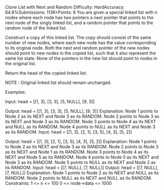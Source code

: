 Clone List with Next and Random
Difficulty: HardAccuracy: 64.8%Submissions: 113K+Points: 8
You are given a special linked list with n nodes where each node has two pointers a next pointer that points to the next node of the singly linked list, and a random pointer that points to the random node of the linked list.

Construct a copy of this linked list. The copy should consist of the same number of new nodes, where each new node has the value corresponding to its original node. Both the next and random pointer of the new nodes should point to new nodes in the copied list, such that it also represent the same list state. None of the pointers in the new list should point to nodes in the original list.

Return the head of the copied linked list.

NOTE : Original linked list should remain unchanged.

Examples:

Input: head = [[1, 3], [3, 3], [5, NULL], [9, 3]] 
      
Output: head = [[1, 3], [3, 3], [5, NULL], [9, 3]] 
Explanation: 
Node 1 points to Node 2 as its NEXT and Node 3 as its RANDOM.
Node 2 points to Node 3 as its NEXT and Node 3 as its RANDOM.
Node 3 points to Node 4 as its NEXT and NULL as its RANDOM.
Node 4 points to NULL as its NEXT and Node 3 as its RANDOM.
Input: head = [[1, 3], [2, 1], [3, 5], [4, 3], [5, 2]]
  
 
Output: head = [[1, 3], [2, 1], [3, 5], [4, 3], [5, 2]]
Explanation: 
Node 1 points to Node 2 as its NEXT and Node 3 as its RANDOM.
Node 2 points to Node 3 as its NEXT and Node 1 as its RANDOM.
Node 3 points to Node 4 as its NEXT and Node 5 as its RANDOM.
Node 4 points to Node 5 as its NEXT and Node 3 as its RANDOM.
Node 5 points to NULL as its NEXT and Node 2 as its RANDOM.
Input: head = [[7, NULL], [7, NULL]]
Output: head = [[7, NULL], [7, NULL]]
Explanation: 
Node 1 points to Node 2 as its NEXT and NULL as its RANDOM.
Node 2 points to NULL as its NEXT and NULL as its RANDOM.
Constraints:
1 <= n <= 100
0 <= node->data <= 1000

